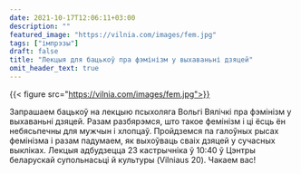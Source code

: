 ```yaml
---
date: 2021-10-17T12:06:11+03:00
description: ""
featured_image: "https://vilnia.com/images/fem.jpg"
tags: ["імпрэзы"]
draft: false
title: "Лекцыя для бацькоў пра фэмінізм у выхаваньні дзяцей"
omit_header_text: true
---
```

{{< figure src="https://vilnia.com/images/fem.jpg">}}

Запрашаем бацькоў на лекцыю псыхоляга Вольгі Вялічкі пра фэмінізм у выхаваньні дзяцей. Разам разбярэмся, што такое фемінізм і ці ёсць ён небясьпечны для мужчын і хлопцаў. Пройдземся па галоўных рысах фемінізма і разам падумаем, як выхоўваць сваіх дзяцей у сучасных выкліках.
Лекцыя адбудзецца 23 кастрычніка ў 10:40 ў Цэнтры беларускай супольнасьці й культуры (Vilniaus 20). Чакаем вас!